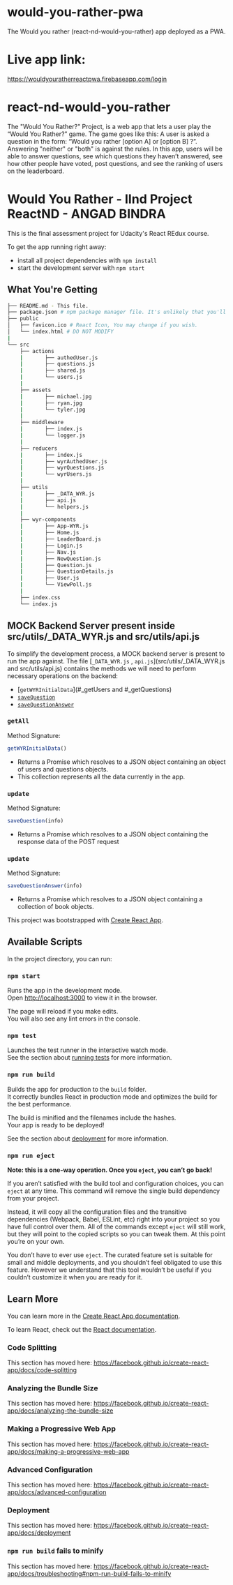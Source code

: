 # would-you-rather-pwa
The Would you rather (react-nd-would-you-rather) app deployed as a PWA.

# Live app link: 
https://wouldyouratherreactpwa.firebaseapp.com/login


# react-nd-would-you-rather
The "Would You Rather?" Project, is a web app that lets a user play the “Would You Rather?” game. The game goes like this: A user is asked a question in the form: “Would you rather [option A] or [option B] ?”. Answering "neither" or "both" is against the rules.  In this app, users will be able to answer questions, see which questions they haven’t answered, see how other people have voted, post questions, and see the ranking of users on the leaderboard.

# Would You Rather - IInd Project ReactND - ANGAD BINDRA

This is the final assessment project for Udacity's React REdux course. 

To get the app running right away:

* install all project dependencies with `npm install`
* start the development server with `npm start`

## What You're Getting
```bash
├── README.md - This file.
├── package.json # npm package manager file. It's unlikely that you'll need to modify this.
├── public
│   ├── favicon.ico # React Icon, You may change if you wish.
│   └── index.html # DO NOT MODIFY
|
└── src
    ├── actions
    |		├── authedUser.js
    |		├── questions.js
    |		├── shared.js
    |		└── users.js
    |
    ├── assets
    |		├── michael.jpg
    |		├── ryan.jpg
    |		└── tyler.jpg
    |
    ├── middleware
    |		├── index.js
    |		└── logger.js
    |
    ├── reducers
    |		├── index.js
    |		├── wyrAuthedUser.js
    |		├── wyrQuestions.js
    |		└── wyrUsers.js
    |
    ├── utils
    |		├── _DATA_WYR.js
    |		├── api.js
    |		└── helpers.js
    |
    ├── wyr-components
    |		├── App-WYR.js
    |		├── Home.js
    |		├── LeaderBoard.js
    |		├── Login.js
    |		├── Nav.js
    |		├── NewQuestion.js
    |		├── Question.js
    |		├── QuestionDetails.js
    |		├── User.js
    |		└── ViewPoll.js
    |
    ├── index.css
    └── index.js

```

## MOCK Backend Server present inside src/utils/_DATA_WYR.js and src/utils/api.js 

To simplify the development process, a MOCK backend server is present to run the app against. 
The file [`_DATA_WYR.js` , `api.js`](src/utils/_DATA_WYR.js and src/utils/api.js) 
contains the methods we will need to perform necessary operations on the backend:

* [`getWYRInitialData`](#_getUsers and #_getQuestions)
* [`saveQuestion`](#_saveQuestion)
* [`saveQuestionAnswer`](#_saveQuestionAnswer)

### `getAll`
Method Signature:
```js
getWYRInitialData()
```
* Returns a Promise which resolves to a JSON object containing an object of users and questions objects.
* This collection represents all the data currently in the app.



### `update`
Method Signature:
```js
saveQuestion(info)
```
* Returns a Promise which resolves to a JSON object containing the response data of the POST request



### `update`
Method Signature:
```js
saveQuestionAnswer(info)
```
* Returns a Promise which resolves to a JSON object containing a collection of book objects.



This project was bootstrapped with [Create React App](https://github.com/facebook/create-react-app).

## Available Scripts

In the project directory, you can run:

### `npm start`

Runs the app in the development mode.<br>
Open [http://localhost:3000](http://localhost:3000) to view it in the browser.

The page will reload if you make edits.<br>
You will also see any lint errors in the console.

### `npm test`

Launches the test runner in the interactive watch mode.<br>
See the section about [running tests](https://facebook.github.io/create-react-app/docs/running-tests) for more information.

### `npm run build`

Builds the app for production to the `build` folder.<br>
It correctly bundles React in production mode and optimizes the build for the best performance.

The build is minified and the filenames include the hashes.<br>
Your app is ready to be deployed!

See the section about [deployment](https://facebook.github.io/create-react-app/docs/deployment) for more information.

### `npm run eject`

**Note: this is a one-way operation. Once you `eject`, you can’t go back!**

If you aren’t satisfied with the build tool and configuration choices, you can `eject` at any time. This command will remove the single build dependency from your project.

Instead, it will copy all the configuration files and the transitive dependencies (Webpack, Babel, ESLint, etc) right into your project so you have full control over them. All of the commands except `eject` will still work, but they will point to the copied scripts so you can tweak them. At this point you’re on your own.

You don’t have to ever use `eject`. The curated feature set is suitable for small and middle deployments, and you shouldn’t feel obligated to use this feature. However we understand that this tool wouldn’t be useful if you couldn’t customize it when you are ready for it.

## Learn More

You can learn more in the [Create React App documentation](https://facebook.github.io/create-react-app/docs/getting-started).

To learn React, check out the [React documentation](https://reactjs.org/).

### Code Splitting

This section has moved here: https://facebook.github.io/create-react-app/docs/code-splitting

### Analyzing the Bundle Size

This section has moved here: https://facebook.github.io/create-react-app/docs/analyzing-the-bundle-size

### Making a Progressive Web App

This section has moved here: https://facebook.github.io/create-react-app/docs/making-a-progressive-web-app

### Advanced Configuration

This section has moved here: https://facebook.github.io/create-react-app/docs/advanced-configuration

### Deployment

This section has moved here: https://facebook.github.io/create-react-app/docs/deployment

### `npm run build` fails to minify

This section has moved here: https://facebook.github.io/create-react-app/docs/troubleshooting#npm-run-build-fails-to-minify
